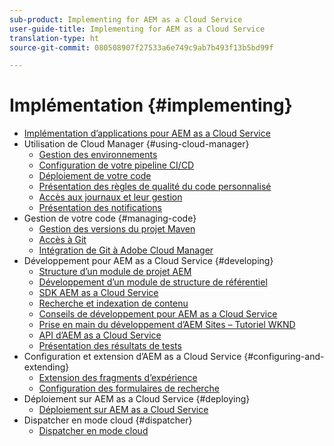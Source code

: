 ```yaml
---
sub-product: Implementing for AEM as a Cloud Service
user-guide-title: Implementing for AEM as a Cloud Service
translation-type: ht
source-git-commit: 080508907f27533a6e749c9ab7b493f13b5bd99f

---
```



# Implémentation {#implementing}

+ [Implémentation d’applications pour AEM as a Cloud Service](/help/implementing/home.md)
+ Utilisation de Cloud Manager {#using-cloud-manager}
   + [Gestion des environnements](cloud-manager/manage-environments.md)
   + [Configuration de votre pipeline CI/CD](cloud-manager/configure-pipeline.md)
   + [Déploiement de votre code](cloud-manager/deploy-code.md)
   + [Présentation des règles de qualité du code personnalisé](cloud-manager/custom-code-quality-rules.md)
   + [Accès aux journaux et leur gestion](cloud-manager/manage-logs.md)
   + [Présentation des notifications](cloud-manager/notifications.md)
+ Gestion de votre code {#managing-code}
   + [Gestion des versions du projet Maven](cloud-manager/project-version-handling.md)
   + [Accès à Git](cloud-manager/accessing-git.md)
   + [Intégration de Git à Adobe Cloud Manager](cloud-manager/integrating-with-git.md)
+ Développement pour AEM as a Cloud Service {#developing}
   + [Structure d’un module de projet AEM](developing/introduction/aem-project-content-package-structure.md)
   + [Développement d’un module de structure de référentiel](developing/introduction/repository-structure-package.md)
   + [SDK AEM as a Cloud Service](developing/introduction/aem-as-a-cloud-service-sdk.md)
   + [Recherche et indexation de contenu](/help/operations/indexing.md)
   + [Conseils de développement pour AEM as a Cloud Service](developing/introduction/development-guidelines.md)
   + [Prise en main du développement d’AEM Sites – Tutoriel WKND](developing/introduction/develop-wknd-tutorial.md)
   + [API d’AEM as a Cloud Service](https://docs.adobe.com/content/help/en/experience-manager-cloud-service/implementing/developing/ref/javadoc/index.html)
   + [Présentation des résultats de tests](/help/implementing/developing/introduction/understand-test-results.md)
+ Configuration et extension d’AEM as a Cloud Service {#configuring-and-extending}
   + [Extension des fragments d’expérience](developing/extending/experience-fragments.md)
   + [Configuration des formulaires de recherche](developing/extending/search-forms.md)
+ Déploiement sur AEM as a Cloud Service {#deploying}
   + [Déploiement sur AEM as a Cloud Service](deploying/overview.md)
+ Dispatcher en mode cloud {#dispatcher}
   + [Dispatcher en mode cloud](dispatcher/overview.md)
